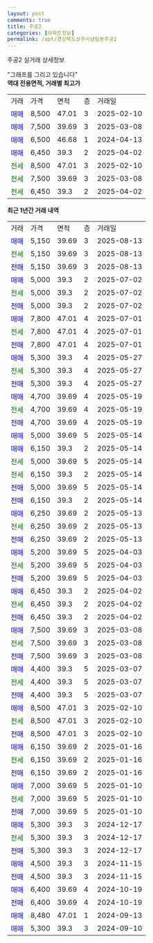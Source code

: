 ```yaml
---
layout: post
comments: true
title: 주공2
categories: [아파트정보]
permalink: /apt/경상북도상주시냉림동주공2
---
```


주공2 실거래 상세정보

<script type="text/javascript">
  google.charts.load('current', {'packages':['line', 'corechart']});
  google.charts.setOnLoadCallback(drawChart);

  function drawChart() {
    var data = new google.visualization.DataTable();
    data.addColumn('date', '거래일');
    data.addColumn('number', "매매");
    data.addColumn('number', "전세");
    data.addColumn('number', "전매");

    data.addRows([[new Date(Date.parse("2025-08-13")), 5150, null, null], [new Date(Date.parse("2025-08-13")), null, 5150, null], [new Date(Date.parse("2025-08-13")), null, null, 5150], [new Date(Date.parse("2025-07-02")), 5000, null, null], [new Date(Date.parse("2025-07-02")), null, 5000, null], [new Date(Date.parse("2025-07-02")), null, null, 5000], [new Date(Date.parse("2025-07-01")), 7800, null, null], [new Date(Date.parse("2025-07-01")), null, 7800, null], [new Date(Date.parse("2025-07-01")), null, null, 7800], [new Date(Date.parse("2025-05-27")), 5300, null, null], [new Date(Date.parse("2025-05-27")), null, 5300, null], [new Date(Date.parse("2025-05-27")), null, null, 5300], [new Date(Date.parse("2025-05-19")), 4700, null, null], [new Date(Date.parse("2025-05-19")), null, 4700, null], [new Date(Date.parse("2025-05-19")), null, null, 4700], [new Date(Date.parse("2025-05-14")), 5000, null, null], [new Date(Date.parse("2025-05-14")), 6150, null, null], [new Date(Date.parse("2025-05-14")), null, 5000, null], [new Date(Date.parse("2025-05-14")), null, 6150, null], [new Date(Date.parse("2025-05-14")), null, null, 5000], [new Date(Date.parse("2025-05-14")), null, null, 6150], [new Date(Date.parse("2025-05-13")), 6250, null, null], [new Date(Date.parse("2025-05-13")), null, 6250, null], [new Date(Date.parse("2025-05-13")), null, null, 6250], [new Date(Date.parse("2025-04-03")), 5200, null, null], [new Date(Date.parse("2025-04-03")), null, 5200, null], [new Date(Date.parse("2025-04-03")), null, null, 5200], [new Date(Date.parse("2025-04-02")), 6450, null, null], [new Date(Date.parse("2025-04-02")), null, 6450, null], [new Date(Date.parse("2025-04-02")), null, null, 6450], [new Date(Date.parse("2025-03-08")), 7500, null, null], [new Date(Date.parse("2025-03-08")), null, 7500, null], [new Date(Date.parse("2025-03-08")), null, null, 7500], [new Date(Date.parse("2025-03-07")), 4400, null, null], [new Date(Date.parse("2025-03-07")), null, 4400, null], [new Date(Date.parse("2025-03-07")), null, null, 4400], [new Date(Date.parse("2025-02-10")), 8500, null, null], [new Date(Date.parse("2025-02-10")), null, 8500, null], [new Date(Date.parse("2025-02-10")), null, null, 8500], [new Date(Date.parse("2025-01-16")), 6150, null, null], [new Date(Date.parse("2025-01-16")), null, 6150, null], [new Date(Date.parse("2025-01-16")), null, null, 6150], [new Date(Date.parse("2025-01-10")), 7000, null, null], [new Date(Date.parse("2025-01-10")), null, 7000, null], [new Date(Date.parse("2025-01-10")), null, null, 7000], [new Date(Date.parse("2024-12-17")), 5300, null, null], [new Date(Date.parse("2024-12-17")), null, 5300, null], [new Date(Date.parse("2024-12-17")), null, null, 5300], [new Date(Date.parse("2024-11-15")), 4500, null, null], [new Date(Date.parse("2024-11-15")), null, null, 4500], [new Date(Date.parse("2024-10-19")), 6400, null, null], [new Date(Date.parse("2024-10-19")), null, null, 6400], [new Date(Date.parse("2024-09-13")), 8480, null, null], [new Date(Date.parse("2024-09-10")), 5300, null, null]]);

    var options = {
      hAxis: {
        format: 'yyyy/MM/dd'
      },    
      lineWidth: 0,
      pointsVisible: true,    
      title: '최근 1년간 유형별 실거래가 분포',
      legend: { position: 'bottom' }
    };

    var formatter = new google.visualization.NumberFormat({pattern:'###,###'} );
    formatter.format(data, 1);
    formatter.format(data, 2);
    
    setTimeout(function() {
        var chart = new google.visualization.LineChart(document.getElementById('columnchart_material'));
        chart.draw(data, (options));
        document.getElementById('loading').style.display = 'none';
    }, 200);
  }
</script>


<div id="loading" style="z-index:20; display: block; margin-left: 0px">"그래프를 그리고 있습니다"</div>
<div id="columnchart_material" style="width: 95%; margin-left: 0px; display: block"></div>
<!-- contents start -->
<b>역대 전용면적, 거래별 최고가</b>
<table class="sortable">
    <tr>
      <td>거래</td>
      <td>가격</td>
      <td>면적</td>
      <td>층</td>
      <td>거래일</td>
    </tr>
        <tr>
          <td><a style="color: blue">매매</a></td>
          <td>8,500</td>
          <td>47.01</td>
          <td>3</td>
          <td>2025-02-10</td>
        </tr>            <tr>
          <td><a style="color: blue">매매</a></td>
          <td>7,500</td>
          <td>39.69</td>
          <td>3</td>
          <td>2025-03-08</td>
        </tr>            <tr>
          <td><a style="color: blue">매매</a></td>
          <td>6,500</td>
          <td>46.68</td>
          <td>1</td>
          <td>2024-04-13</td>
        </tr>            <tr>
          <td><a style="color: blue">매매</a></td>
          <td>6,450</td>
          <td>39.3</td>
          <td>2</td>
          <td>2025-04-02</td>
        </tr>        
        <tr>
              <td><a style="color: darkgreen">전세</a></td>
              <td>8,500</td>
              <td>47.01</td>
              <td>3</td>
              <td>2025-02-10</td>
            </tr>            <tr>
              <td><a style="color: darkgreen">전세</a></td>
              <td>7,500</td>
              <td>39.69</td>
              <td>3</td>
              <td>2025-03-08</td>
            </tr>            <tr>
              <td><a style="color: darkgreen">전세</a></td>
              <td>6,450</td>
              <td>39.3</td>
              <td>2</td>
              <td>2025-04-02</td>
            </tr>        
    
</table>

<b>최근 1년간 거래 내역</b>

<table class="sortable">
    <tr>
      <td>거래</td>
      <td>가격</td>
      <td>면적</td>
      <td>층</td>
      <td>거래일</td>
    </tr>
    <tr>
      <td><a style="color: blue">매매</a></td>
      <td>5,150</td>
      <td>39.69</td>
      <td>3</td>
      <td>2025-08-13</td>
    </tr>          <tr>
      <td><a style="color: darkgreen">전세</a></td>
      <td>5,150</td>
      <td>39.69</td>
      <td>3</td>
      <td>2025-08-13</td>
    </tr>          <tr>
      <td><a style="color: darkblue">전매</a></td>
      <td>5,150</td>
      <td>39.69</td>
      <td>3</td>
      <td>2025-08-13</td>
    </tr>          <tr>
      <td><a style="color: blue">매매</a></td>
      <td>5,000</td>
      <td>39.3</td>
      <td>2</td>
      <td>2025-07-02</td>
    </tr>          <tr>
      <td><a style="color: darkgreen">전세</a></td>
      <td>5,000</td>
      <td>39.3</td>
      <td>2</td>
      <td>2025-07-02</td>
    </tr>          <tr>
      <td><a style="color: darkblue">전매</a></td>
      <td>5,000</td>
      <td>39.3</td>
      <td>2</td>
      <td>2025-07-02</td>
    </tr>          <tr>
      <td><a style="color: blue">매매</a></td>
      <td>7,800</td>
      <td>47.01</td>
      <td>4</td>
      <td>2025-07-01</td>
    </tr>          <tr>
      <td><a style="color: darkgreen">전세</a></td>
      <td>7,800</td>
      <td>47.01</td>
      <td>4</td>
      <td>2025-07-01</td>
    </tr>          <tr>
      <td><a style="color: darkblue">전매</a></td>
      <td>7,800</td>
      <td>47.01</td>
      <td>4</td>
      <td>2025-07-01</td>
    </tr>          <tr>
      <td><a style="color: blue">매매</a></td>
      <td>5,300</td>
      <td>39.3</td>
      <td>4</td>
      <td>2025-05-27</td>
    </tr>          <tr>
      <td><a style="color: darkgreen">전세</a></td>
      <td>5,300</td>
      <td>39.3</td>
      <td>4</td>
      <td>2025-05-27</td>
    </tr>          <tr>
      <td><a style="color: darkblue">전매</a></td>
      <td>5,300</td>
      <td>39.3</td>
      <td>4</td>
      <td>2025-05-27</td>
    </tr>          <tr>
      <td><a style="color: blue">매매</a></td>
      <td>4,700</td>
      <td>39.69</td>
      <td>4</td>
      <td>2025-05-19</td>
    </tr>          <tr>
      <td><a style="color: darkgreen">전세</a></td>
      <td>4,700</td>
      <td>39.69</td>
      <td>4</td>
      <td>2025-05-19</td>
    </tr>          <tr>
      <td><a style="color: darkblue">전매</a></td>
      <td>4,700</td>
      <td>39.69</td>
      <td>4</td>
      <td>2025-05-19</td>
    </tr>          <tr>
      <td><a style="color: blue">매매</a></td>
      <td>5,000</td>
      <td>39.69</td>
      <td>5</td>
      <td>2025-05-14</td>
    </tr>          <tr>
      <td><a style="color: blue">매매</a></td>
      <td>6,150</td>
      <td>39.3</td>
      <td>2</td>
      <td>2025-05-14</td>
    </tr>          <tr>
      <td><a style="color: darkgreen">전세</a></td>
      <td>5,000</td>
      <td>39.69</td>
      <td>5</td>
      <td>2025-05-14</td>
    </tr>          <tr>
      <td><a style="color: darkgreen">전세</a></td>
      <td>6,150</td>
      <td>39.3</td>
      <td>2</td>
      <td>2025-05-14</td>
    </tr>          <tr>
      <td><a style="color: darkblue">전매</a></td>
      <td>5,000</td>
      <td>39.69</td>
      <td>5</td>
      <td>2025-05-14</td>
    </tr>          <tr>
      <td><a style="color: darkblue">전매</a></td>
      <td>6,150</td>
      <td>39.3</td>
      <td>2</td>
      <td>2025-05-14</td>
    </tr>          <tr>
      <td><a style="color: blue">매매</a></td>
      <td>6,250</td>
      <td>39.69</td>
      <td>2</td>
      <td>2025-05-13</td>
    </tr>          <tr>
      <td><a style="color: darkgreen">전세</a></td>
      <td>6,250</td>
      <td>39.69</td>
      <td>2</td>
      <td>2025-05-13</td>
    </tr>          <tr>
      <td><a style="color: darkblue">전매</a></td>
      <td>6,250</td>
      <td>39.69</td>
      <td>2</td>
      <td>2025-05-13</td>
    </tr>          <tr>
      <td><a style="color: blue">매매</a></td>
      <td>5,200</td>
      <td>39.69</td>
      <td>5</td>
      <td>2025-04-03</td>
    </tr>          <tr>
      <td><a style="color: darkgreen">전세</a></td>
      <td>5,200</td>
      <td>39.69</td>
      <td>5</td>
      <td>2025-04-03</td>
    </tr>          <tr>
      <td><a style="color: darkblue">전매</a></td>
      <td>5,200</td>
      <td>39.69</td>
      <td>5</td>
      <td>2025-04-03</td>
    </tr>          <tr>
      <td><a style="color: blue">매매</a></td>
      <td>6,450</td>
      <td>39.3</td>
      <td>2</td>
      <td>2025-04-02</td>
    </tr>          <tr>
      <td><a style="color: darkgreen">전세</a></td>
      <td>6,450</td>
      <td>39.3</td>
      <td>2</td>
      <td>2025-04-02</td>
    </tr>          <tr>
      <td><a style="color: darkblue">전매</a></td>
      <td>6,450</td>
      <td>39.3</td>
      <td>2</td>
      <td>2025-04-02</td>
    </tr>          <tr>
      <td><a style="color: blue">매매</a></td>
      <td>7,500</td>
      <td>39.69</td>
      <td>3</td>
      <td>2025-03-08</td>
    </tr>          <tr>
      <td><a style="color: darkgreen">전세</a></td>
      <td>7,500</td>
      <td>39.69</td>
      <td>3</td>
      <td>2025-03-08</td>
    </tr>          <tr>
      <td><a style="color: darkblue">전매</a></td>
      <td>7,500</td>
      <td>39.69</td>
      <td>3</td>
      <td>2025-03-08</td>
    </tr>          <tr>
      <td><a style="color: blue">매매</a></td>
      <td>4,400</td>
      <td>39.3</td>
      <td>5</td>
      <td>2025-03-07</td>
    </tr>          <tr>
      <td><a style="color: darkgreen">전세</a></td>
      <td>4,400</td>
      <td>39.3</td>
      <td>5</td>
      <td>2025-03-07</td>
    </tr>          <tr>
      <td><a style="color: darkblue">전매</a></td>
      <td>4,400</td>
      <td>39.3</td>
      <td>5</td>
      <td>2025-03-07</td>
    </tr>          <tr>
      <td><a style="color: blue">매매</a></td>
      <td>8,500</td>
      <td>47.01</td>
      <td>3</td>
      <td>2025-02-10</td>
    </tr>          <tr>
      <td><a style="color: darkgreen">전세</a></td>
      <td>8,500</td>
      <td>47.01</td>
      <td>3</td>
      <td>2025-02-10</td>
    </tr>          <tr>
      <td><a style="color: darkblue">전매</a></td>
      <td>8,500</td>
      <td>47.01</td>
      <td>3</td>
      <td>2025-02-10</td>
    </tr>          <tr>
      <td><a style="color: blue">매매</a></td>
      <td>6,150</td>
      <td>39.69</td>
      <td>2</td>
      <td>2025-01-16</td>
    </tr>          <tr>
      <td><a style="color: darkgreen">전세</a></td>
      <td>6,150</td>
      <td>39.69</td>
      <td>2</td>
      <td>2025-01-16</td>
    </tr>          <tr>
      <td><a style="color: darkblue">전매</a></td>
      <td>6,150</td>
      <td>39.69</td>
      <td>2</td>
      <td>2025-01-16</td>
    </tr>          <tr>
      <td><a style="color: blue">매매</a></td>
      <td>7,000</td>
      <td>39.69</td>
      <td>5</td>
      <td>2025-01-10</td>
    </tr>          <tr>
      <td><a style="color: darkgreen">전세</a></td>
      <td>7,000</td>
      <td>39.69</td>
      <td>5</td>
      <td>2025-01-10</td>
    </tr>          <tr>
      <td><a style="color: darkblue">전매</a></td>
      <td>7,000</td>
      <td>39.69</td>
      <td>5</td>
      <td>2025-01-10</td>
    </tr>          <tr>
      <td><a style="color: blue">매매</a></td>
      <td>5,300</td>
      <td>39.3</td>
      <td>3</td>
      <td>2024-12-17</td>
    </tr>          <tr>
      <td><a style="color: darkgreen">전세</a></td>
      <td>5,300</td>
      <td>39.3</td>
      <td>3</td>
      <td>2024-12-17</td>
    </tr>          <tr>
      <td><a style="color: darkblue">전매</a></td>
      <td>5,300</td>
      <td>39.3</td>
      <td>3</td>
      <td>2024-12-17</td>
    </tr>          <tr>
      <td><a style="color: blue">매매</a></td>
      <td>4,500</td>
      <td>39.3</td>
      <td>3</td>
      <td>2024-11-15</td>
    </tr>          <tr>
      <td><a style="color: darkblue">전매</a></td>
      <td>4,500</td>
      <td>39.3</td>
      <td>3</td>
      <td>2024-11-15</td>
    </tr>          <tr>
      <td><a style="color: blue">매매</a></td>
      <td>6,400</td>
      <td>39.69</td>
      <td>4</td>
      <td>2024-10-19</td>
    </tr>          <tr>
      <td><a style="color: darkblue">전매</a></td>
      <td>6,400</td>
      <td>39.69</td>
      <td>4</td>
      <td>2024-10-19</td>
    </tr>          <tr>
      <td><a style="color: blue">매매</a></td>
      <td>8,480</td>
      <td>47.01</td>
      <td>1</td>
      <td>2024-09-13</td>
    </tr>          <tr>
      <td><a style="color: blue">매매</a></td>
      <td>5,300</td>
      <td>39.3</td>
      <td>3</td>
      <td>2024-09-10</td>
    </tr>      </table>
<!-- contents end -->    

